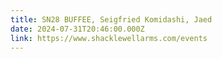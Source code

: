 ```yaml
---
title: SN28 BUFFEE, Seigfried Komidashi, Jaed
date: 2024-07-31T20:46:00.000Z
link: https://www.shacklewellarms.com/events
---
```


